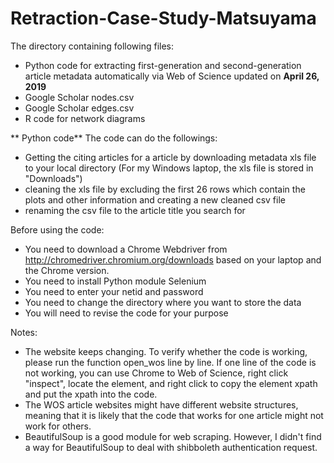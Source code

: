 # Retraction-Case-Study-Matsuyama
The directory containing following files:
* Python code for extracting first-generation and second-generation article metadata automatically via Web of Science updated on **April 26, 2019**
* Google Scholar nodes.csv
* Google Scholar edges.csv
* R code for network diagrams

** Python code**
The code can do the followings:
* Getting the citing articles for a article by downloading metadata xls file to your local directory (For my Windows laptop, the xls file is stored in "Downloads")
* cleaning the xls file by excluding the first 26 rows which contain the plots and other information and creating a new cleaned csv file
* renaming the csv file to the article title you search for

Before using the code:
* You need to download a Chrome Webdriver from http://chromedriver.chromium.org/downloads based on your laptop and the Chrome version.
* You need to install Python module Selenium 
* You need to enter your netid and password
* You need to change the directory where you want to store the data
* You will need to revise the code for your purpose

Notes:
* The website keeps changing. To verify whether the code is working, please run the function open_wos line by line. If one line of the code is not working, you can use Chrome to Web of Science, right click "inspect", locate the element, and right click to copy the element xpath and put the xpath into the code.
* The WOS article websites might have different website structures, meaning that it is likely that the code that works for one article might not work for others. 
* BeautifulSoup is a good module for web scraping. However, I didn't find a way for BeautifulSoup to deal with shibboleth authentication request. 

